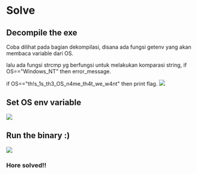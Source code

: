 # Solve

## Decompile the exe

Coba dilihat pada bagian dekompilasi, disana ada fungsi getenv yang akan membaca variable dari OS.

lalu ada fungsi strcmp yg berfungsi untuk melakukan komparasi string, if OS=="Windows_NT" then error_message. 

if OS=="th!s_1s_th3_OS_n4me_th4t_we_w4nt" then print flag.
![](1.png)

## Set OS env variable

![](2.png)

## Run the binary :)

![](3.png)

### Hore solved!!